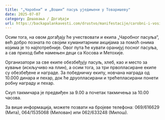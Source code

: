 ```yaml
---
title: "„Чаробни“ и „Вошин“ пасуљ уједињени у Товаришеву"
date: 2025-07-07
category: Дешавања / Догађаји
url: https://backapalankavesti.com/drustvo/manifestacije/carobni-i-vosin-pasulj-ujedinjeni-u-tovarisevu/
---
```


Осим тога, на овом догађају ће учествовати и екипа „Чаробног пасуља“, већ добро позната по својим хуманитарним акцијама за помоћ онима којима је то најпотребније. Овог пута ће кувати оранијуј посног пасуља, а сав приход биће намењен деци са Косова и Метохије.

Организатори за све екипе обезбеђују пасуљ, хлеб, као и место за кување (искључиво на плин), а осим тога, за три првопласиране екипе су обезбеђене и награде. За победничку екипу, новчана награда од 10.000 динара и пехар, док ће друопласирани и трећепласирани понети робну награду и пехар.

Скуп такмичара је предвиђен за 9.00 а почетак такмичења за 10.00 часова.

За више информација, можете позвати на бројеве телефона: 069/616629 (Мита), 064/1535068 (Милован) или 062/633248 (Милош).
